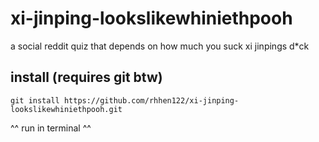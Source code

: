 # xi-jinping-lookslikewhiniethpooh
a social reddit quiz that depends on how much you suck xi jinpings d*ck
## install (requires git btw)
```
git install https://github.com/rhhen122/xi-jinping-lookslikewhiniethpooh.git
```
^^ run in terminal ^^
